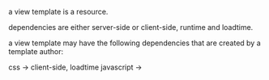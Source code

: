a view template is a resource. 

dependencies are either server-side or client-side, runtime and loadtime. 

a view template may have the following dependencies that are created by a template author: 

css -> <link /> client-side, loadtime
javascript -> <script /> client-side, loadtime
javascript -> controller client-side
data sources -> server-side, runtime

a data source is any resource
data source URLs may be created dynamically

webcomponents may have two types of controllers: 

component controller - called implicitly when accessing the view of a component, contains lifecycle methods. 
view controller - a view controller is either executed client- or server-side, based on the render mode.

 